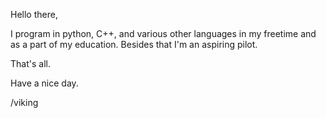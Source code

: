 Hello there,

I program in python, C++, and various other languages in my freetime and as a part of my education. Besides that I'm an aspiring pilot.

That's all.

Have a nice day.

/viking
<!--
**fierceviking/fierceviking** is a ✨ _special_ ✨ repository because its `README.md` (this file) appears on your GitHub profile.

Here are some ideas to get you started:

- 🔭 I’m currently working on ...
- 🌱 I’m currently learning ...
- 👯 I’m looking to collaborate on ...
- 🤔 I’m looking for help with ...
- 💬 Ask me about ...
- 📫 How to reach me: ...
- 😄 Pronouns: ...
- ⚡ Fun fact: ...
-->
